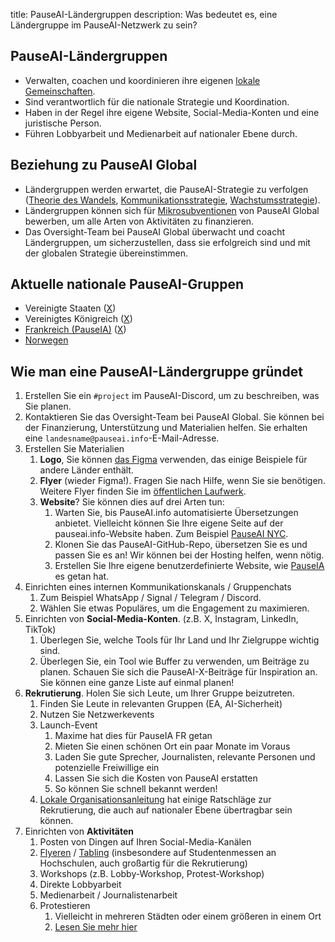 

title: PauseAI-Ländergruppen
description: Was bedeutet es, eine Ländergruppe im PauseAI-Netzwerk zu sein?

## PauseAI-Ländergruppen

- Verwalten, coachen und koordinieren ihre eigenen [lokale Gemeinschaften](/communities).
- Sind verantwortlich für die nationale Strategie und Koordination.
- Haben in der Regel ihre eigene Website, Social-Media-Konten und eine juristische Person.
- Führen Lobbyarbeit und Medienarbeit auf nationaler Ebene durch.

## Beziehung zu PauseAI Global

- Ländergruppen werden erwartet, die PauseAI-Strategie zu verfolgen ([Theorie des Wandels](/theory-of-change), [Kommunikationsstrategie](/communication-strategy), [Wachstumsstrategie](/growth-strategy)).
- Ländergruppen können sich für [Mikrosubventionen](/microgrants) von PauseAI Global bewerben, um alle Arten von Aktivitäten zu finanzieren.
- Das Oversight-Team bei PauseAI Global überwacht und coacht Ländergruppen, um sicherzustellen, dass sie erfolgreich sind und mit der globalen Strategie übereinstimmen.

## Aktuelle nationale PauseAI-Gruppen

- Vereinigte Staaten ([X](https://x.com/PauseAIus))
- Vereinigtes Königreich ([X](https://x.com/PauseAI_UK))
- [Frankreich (PauseIA)](https://pauseia.fr/) ([X](https://x.com/pause_ia))
- [Norwegen](https://pauseai.no/)

## Wie man eine PauseAI-Ländergruppe gründet

1. Erstellen Sie ein `#project` im PauseAI-Discord, um zu beschreiben, was Sie planen.
2. Kontaktieren Sie das Oversight-Team bei PauseAI Global. Sie können bei der Finanzierung, Unterstützung und Materialien helfen. Sie erhalten eine `landesname@pauseai.info`-E-Mail-Adresse.
3. Erstellen Sie Materialien
    1. **Logo**, Sie können [das Figma](https://www.figma.com/design/iQ4PHQTi1vAVmT9Lckazqt/PauseAI-designs---editable) verwenden, das einige Beispiele für andere Länder enthält.
    1. **Flyer** (wieder Figma!). Fragen Sie nach Hilfe, wenn Sie sie benötigen. Weitere Flyer finden Sie im [öffentlichen Laufwerk](https://drive.google.com/drive/u/1/folders/1bQ_MZ8giK-Mee4ABkO0BgcFInaXruNpa).
    1. **Website**? Sie können dies auf drei Arten tun:
        1. Warten Sie, bis PauseAI.info automatisierte Übersetzungen anbietet. Vielleicht können Sie Ihre eigene Seite auf der pauseai.info-Website haben. Zum Beispiel [PauseAI NYC](/nyc-action).
        2. Klonen Sie das PauseAI-GitHub-Repo, übersetzen Sie es und passen Sie es an! Wir können bei der Hosting helfen, wenn nötig.
        3. Erstellen Sie Ihre eigene benutzerdefinierte Website, wie [PauseIA](https://pauseia.fr/) es getan hat.
4. Einrichten eines internen Kommunikationskanals / Gruppenchats
    1. Zum Beispiel WhatsApp / Signal / Telegram / Discord.
    2. Wählen Sie etwas Populäres, um die Engagement zu maximieren.
5. Einrichten von **Social-Media-Konten**. (z.B. X, Instagram, LinkedIn, TikTok)
    1. Überlegen Sie, welche Tools für Ihr Land und Ihr Zielgruppe wichtig sind.
    2. Überlegen Sie, ein Tool wie Buffer zu verwenden, um Beiträge zu planen. Schauen Sie sich die PauseAI-X-Beiträge für Inspiration an. Sie können eine ganze Liste auf einmal planen!
6. **Rekrutierung**. Holen Sie sich Leute, um Ihrer Gruppe beizutreten.
    1. Finden Sie Leute in relevanten Gruppen (EA, AI-Sicherheit)
    2. Nutzen Sie Netzwerkevents
    3. Launch-Event
        1. Maxime hat dies für PauseIA FR getan
        2. Mieten Sie einen schönen Ort ein paar Monate im Voraus
        3. Laden Sie gute Sprecher, Journalisten, relevante Personen und potenzielle Freiwillige ein
        4. Lassen Sie sich die Kosten von PauseAI erstatten
        5. So können Sie schnell bekannt werden!
    4. [Lokale Organisationsanleitung](/local-organizing) hat einige Ratschläge zur Rekrutierung, die auch auf nationaler Ebene übertragbar sein können.
7. Einrichten von **Aktivitäten**
    1. Posten von Dingen auf Ihren Social-Media-Kanälen
    2. [Flyeren](/flyering) / [Tabling](/tabling) (insbesondere auf Studentenmessen an Hochschulen, auch großartig für die Rekrutierung)
    3. Workshops (z.B. Lobby-Workshop, Protest-Workshop)
    4. Direkte Lobbyarbeit
    5. Medienarbeit / Journalistenarbeit
    6. Protestieren
        1. Vielleicht in mehreren Städten oder einem größeren in einem Ort
        2. [Lesen Sie mehr hier](/organizing-a-protest)